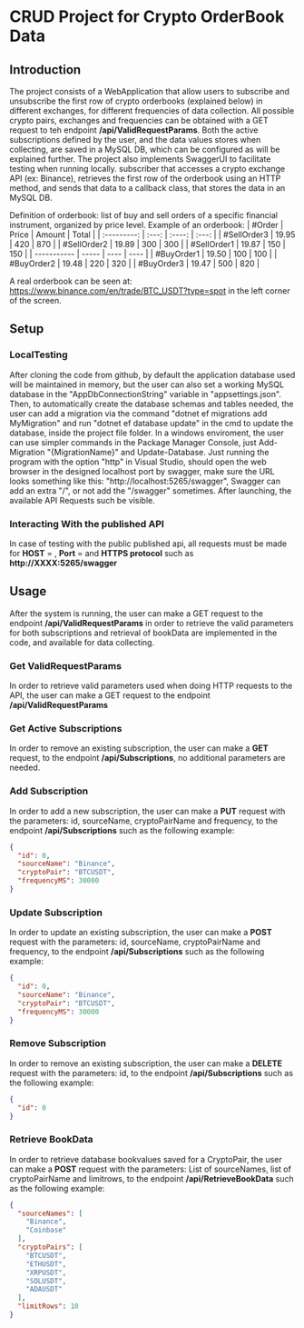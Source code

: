 # CRUD Project for Crypto OrderBook Data

## Introduction
The project consists of a WebApplication that allow users to subscribe and unsubscribe the first row of crypto orderbooks (explained below)
in different exchanges, for different frequencies of data collection. All possible crypto pairs, exchanges and frequencies can be obtained
with a GET request to teh endpoint  **/api/ValidRequestParams**.
Both the active subscriptions defined by the user, and the data values stores when collecting, are saved in a MySQL DB, which can be configured
as will be explained further.
The project also implements SwaggerUI to facilitate testing when running locally.
subscriber that accesses a crypto exchange API (ex: Binance), retrieves the first row of the orderbook using an HTTP method,
and sends that data to a callback class, that stores the data in an MySQL DB.

Definition of orderbook: list of buy and sell orders of a specific financial instrument, organized by price level.
Example of an orderbook:
|    #Order   | Price | Amount | Total |
| :---------: | :---: | :----: | :---: |
| #SellOrder3 | 19.95 |  420   |  870  |
| #SellOrder2 | 19.89 |  300   |  300  |
| #SellOrder1 | 19.87 |  150   |  150  |
| ----------- | ----- |  ----  |  ---- |
| #BuyOrder1  | 19.50 |  100   |  100  |
| #BuyOrder2  | 19.48 |  220   |  320  |
| #BuyOrder3  | 19.47 |  500   |  820  |

A real orderbook can be seen at: https://www.binance.com/en/trade/BTC_USDT?type=spot in the left corner of the screen.


## Setup

### LocalTesting
After cloning the code from github, by default the application database used will be maintained in memory,
but the user can also set a working MySQL database in the "AppDbConnectionString" variable in "appsettings.json".
Then, to automatically create the database schemas and tables needed, the user can add a migration via the command "dotnet ef migrations add MyMigration"
and run "dotnet ef database update" in the cmd to update the database, inside the project file folder.
In a windows enviroment, the user can use simpler commands in the Package Manager Console, just Add-Migration "{MigrationName}" and Update-Database.
Just running the program with the option "http" in Visual Studio, should open the web browser in the designed localhost port by swagger,
make sure the URL looks something like this: "http://localhost:5265/swagger", Swagger can add an extra "/", or not add the "/swagger" sometimes.
After launching, the available API Requests such be visible.


### Interacting With the published API
In case of testing with the public published api, all requests must be made for **HOST** = , **Port** = and **HTTPS protocol**
such as **http://XXXX:5265/swagger**



## Usage
After the system is running, the user can make a GET request to the endpoint **/api/ValidRequestParams** 
in order to retrieve the valid parameters for both subscriptions and retrieval of bookData are implemented in the code, and available for data collecting.

### Get ValidRequestParams
In order to retrieve valid parameters used when doing HTTP requests to the API, the user can make a GET request to the endpoint **/api/ValidRequestParams**

### Get Active Subscriptions
In order to remove an existing subscription, the user can make a **GET** request, to the endpoint **/api/Subscriptions**,
no additional parameters are needed.


### Add Subscription
In order to add a new subscription, the user can make a **PUT** request with the parameters:
id, sourceName, cryptoPairName and frequency, to the endpoint **/api/Subscriptions** such as the following example:
```json
{
  "id": 0,
  "sourceName": "Binance",
  "cryptoPair": "BTCUSDT",
  "frequencyMS": 30000
}
```

### Update Subscription
In order to update an existing subscription, the user can make a **POST** request with the parameters:
id, sourceName, cryptoPairName and frequency, to the endpoint **/api/Subscriptions** such as the following example:
```json
{
  "id": 0,
  "sourceName": "Binance",
  "cryptoPair": "BTCUSDT",
  "frequencyMS": 30000
}
```

### Remove Subscription
In order to remove an existing subscription, the user can make a **DELETE** request with the parameters:
id, to the endpoint **/api/Subscriptions** such as the following example:
```json
{
  "id": 0
}
```

### Retrieve BookData
In order to retrieve database bookvalues saved for a CryptoPair, the user can make a **POST** request with the parameters:
List of sourceNames, list of cryptoPairName and limitrows, to the endpoint **/api/RetrieveBookData** such as the following example:
```json
{
  "sourceNames": [
    "Binance",
    "Coinbase"
  ],
  "cryptoPairs": [
    "BTCUSDT",
    "ETHUSDT",
    "XRPUSDT",
    "SOLUSDT",
    "ADAUSDT"
  ],
  "limitRows": 10
}
```